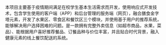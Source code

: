 本项目主要基于疫情期间满足在校学生基本生活需求而开发，使用响应式开发技术，包含学生使用的客户端（APP）和后台管理的服务端（网页），融合膳食金字塔元素，开发了水果区、零食区和餐饮区三个模块，并使用基于用户的推荐系统，能够解决用户选择困难的问题。是一款拥有完整外卖信息（如超市商品，水果，菜品）、能根据用户喜好推荐餐品、订餐品种与价位丰富，并且贴合时代背景，融入健康元素的线上餐饮配送的系统。
